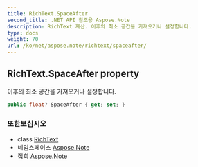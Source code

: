 ```yaml
---
title: RichText.SpaceAfter
second_title: .NET API 참조용 Aspose.Note
description: RichText 재산. 이후의 최소 공간을 가져오거나 설정합니다.
type: docs
weight: 70
url: /ko/net/aspose.note/richtext/spaceafter/
---
```

## RichText.SpaceAfter property

이후의 최소 공간을 가져오거나 설정합니다.

```csharp
public float? SpaceAfter { get; set; }
```

### 또한보십시오

* class [RichText](../)
* 네임스페이스 [Aspose.Note](../../richtext/)
* 집회 [Aspose.Note](../../../)


